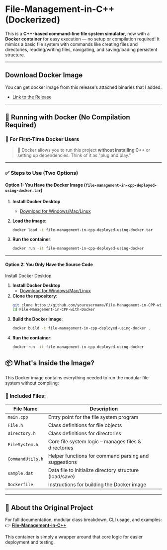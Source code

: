 # File-Management-in-C++ (Dockerized)

This is a **C++-based command-line file system simulator**, now with a **Docker container** for easy execution — no setup or compilation required! It mimics a basic file system with commands like creating files and directories, reading/writing files, navigating, and saving/loading persistent structure.

---

## Download Docker Image
You can get docker image from this release's attached binaries that I added.
-   [Link to the Release](https://github.com/mhmmdslmnfslnust/File-Management-in-CPP-with-Docker/releases/tag/v1.1)

---

## 🚀 Running with Docker (No Compilation Required)

### 🐳 For First-Time Docker Users

> 🧠 Docker allows you to run this project **without installing C++** or setting up dependencies. Think of it as "plug and play."

---

### ✅ Steps to Use (Two Options)

#### Option 1: You Have the Docker Image (`file-management-in-cpp-deployed-using-docker.tar`)

1. **Install Docker Desktop**  
   - [Download for Windows/Mac/Linux](https://www.docker.com/products/docker-desktop/)

2. **Load the image**:
   ```bash
   docker load -i file-management-in-cpp-deployed-using-docker.tar
   ```
3. **Run the container**:
   ```bash
   docker run -it file-management-in-cpp-deployed-using-docker
   ```

---
#### Option 2: You Only Have the Source Code
Install Docker Desktop
1. **Install Docker Desktop**  
   - [Download for Windows/Mac/Linux](https://www.docker.com/products/docker-desktop/)
2. **Clone the repository**:
   ```bash
   git clone https://github.com/yourusername/File-Management-in-CPP-with-Docker.git
   cd File-Management-in-CPP-with-Docker
   ```
3. **Build the Docker image**:
   ```bash
   docker build -t file-management-in-cpp-deployed-using-docker .
   ```
4. **Run the container:**
   ```bash
   docker run -it file-management-in-cpp-deployed-using-docker
   ```
## 📦 What's Inside the Image?

This Docker image contains everything needed to run the modular file system without compiling:

### 🔹 Included Files:

| File Name        | Description |
|------------------|-------------|
| `main.cpp`       | Entry point for the file system program |
| `File.h`         | Class definitions for file objects |
| `Directory.h`    | Class definitions for directories |
| `FileSystem.h`   | Core file system logic – manages files & directories |
| `CommandUtils.h` | Helper functions for command parsing and suggestions |
| `sample.dat`     | Data file to initialize directory structure (load/save) |
| `Dockerfile`     | Instructions for building the Docker image |

---

## 📁 About the Original Project

For full documentation, modular class breakdown, CLI usage, and examples:  
👉 **[File-Management-in-C++](https://github.com/mhmmdslmnfslnust/File-Management-in-CPP)**

This container is simply a wrapper around that core logic for easier deployment and testing.

   
